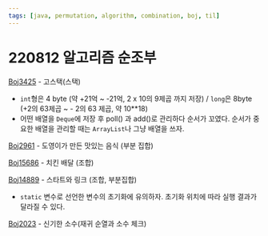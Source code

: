 ```yaml
---
tags: [java, permutation, algorithm, combination, boj, til]
---
```


# 220812 알고리즘 순조부

[Boj3425](https://www.acmicpc.net/problem/3425) - 고스택(스택)

- `int`형은 4 byte (약 +21억 ~ -21억, 2 x 10의 9제곱 까지 저장) / `long`은 8byte (+2의 63제곱 ~ - 2의 63 제곱, 약 10\*\*18)
- 어떤 배열을 `Deque`에 저장 후 poll() 과 add()로 관리하다 순서가 꼬였다. 순서가 중요한 배열을 관리할 때는 `ArrayList`나 그냥 배열을 쓰자.

[Boj2961](https://www.acmicpc.net/problem/2961) - 도영이가 만든 맛있는 음식 (부분 집합)

[Boj15686](https://www.acmicpc.net/problem/15686) - 치킨 배달 (조합)

[Boj14889](https://www.acmicpc.net/problem/14889) - 스타트와 링크 (조합, 부분집합)

- `static` 변수로 선언한 변수의 초기화에 유의하자. 초기화 위치에 따라 실행 결과가 달라질 수 있다.

[Boj2023](https://www.acmicpc.net/problem/2023) - 신기한 소수(재귀 순열과 소수 체크)
